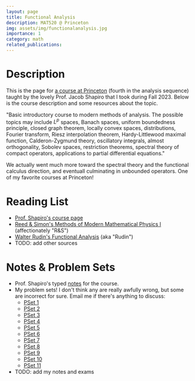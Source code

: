```yaml
---
layout: page
title: Functional Analysis
description: MAT520 @ Princeton
img: assets/img/functionalanalysis.jpg
importance: 1
category: math
related_publications: 
---
```


# Description
This is the page for <a href="https://registrar.princeton.edu/course-offerings/course-details?term=1242&courseid=012150">a course at Princeton</a> (fourth in the analysis sequence) taught by the lovely Prof. Jacob Shapiro that I took during Fall 2023. Below is the course description and some resources about the topic.

"Basic introductory course to modern methods of analysis. The possible topics may include $L^p$ spaces, Banach spaces, uniform boundedness principle, closed graph theorem, locally convex spaces, distributions, Fourier transform, Riesz interpolation theorem, Hardy-Littlewood maximal function, Calderon-Zygmund theory, oscillatory integrals, almost orthogonality, Sobolev spaces, restriction theorems, spectral theory of compact operators, applications to partial differential equations."

We actually went much more toward the spectral theory and the functional calculus direction, and eventuall culminating in unbounded operators. One of my favorite courses at Princeton!

# Reading List
- <a href="https://web.math.princeton.edu/~shapiro/teaching.html">Prof. Shapiro's course page </a>
- <a href="http://www.astrosen.unam.mx/~aceves/Metodos/ebooks/reed_simon1.pdf">Reed & Simon's Methods of Modern Mathematical Physics I</a> (affectionately "R&S")
- <a href="https://59clc.files.wordpress.com/2012/08/functional-analysis-_-rudin-2th.pdf">Walter Rudin's Functional Analysis</a> (aka "Rudin")
- TODO: add other sources

# Notes & Problem Sets
- Prof. Shapiro's typed <a href="https://web.math.princeton.edu/~shapiro/PDFs/teaching/MAT520_fall_2023/MAT520_Lecture_Notes.pdf">notes</a> for the course.
- My problem sets! I don't think any are really awfully wrong, but some are incorrect for sure. Email me if there's anything to discuss:
    - <a href="/assets/pdf/functional/ps1.pdf">PSet 1</a>
    - <a href="/assets/pdf/functional/ps2.pdf">PSet 2</a>
    - <a href="/assets/pdf/functional/ps3.pdf">PSet 3</a>
    - <a href="/assets/pdf/functional/ps4.pdf">PSet 4</a>
    - <a href="/assets/pdf/functional/ps5.pdf">PSet 5</a>
    - <a href="/assets/pdf/functional/ps6.pdf">PSet 6</a>
    - <a href="/assets/pdf/functional/ps7.pdf">PSet 7</a>
    - <a href="/assets/pdf/functional/ps8.pdf">PSet 8</a>
    - <a href="/assets/pdf/functional/ps9.pdf">PSet 9</a>
    - <a href="/assets/pdf/functional/ps10.pdf">PSet 10</a>
    - <a href="/assets/pdf/functional/ps11.pdf">PSet 11</a>
- TODO: add my notes and exams
